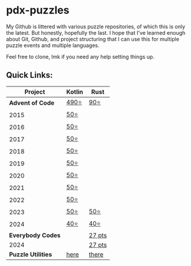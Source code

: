 # pdx-puzzles

My Github is littered with various puzzle repositories, of which this is only the latest. But honestly, hopefully the last. I hope that I've learned enough about Git, Github, and project structuring that I can use this for multiple puzzle events and multiple languages.

Feel free to clone, lmk if you need any help setting things up. 

## Quick Links:

| Project | Kotlin | Rust |
|---------|--------|------|
| **Advent of Code** | [490⭐](https://github.com/nbanman/pdx-puzzles/tree/main/kotlin/advent/src/main/kotlin/org/gristle/pdxpuzzles/advent) | [90⭐](https://github.com/nbanman/pdx-puzzles/tree/main/rust/advent/src/bin) |
| 2015 | [50⭐](https://github.com/nbanman/pdx-puzzles/tree/main/kotlin/advent/src/main/kotlin/org/gristle/pdxpuzzles/advent/y2015) | |
| 2016 | [50⭐](https://github.com/nbanman/pdx-puzzles/tree/main/kotlin/advent/src/main/kotlin/org/gristle/pdxpuzzles/advent/y2016) | |
| 2017 | [50⭐](https://github.com/nbanman/pdx-puzzles/tree/main/kotlin/advent/src/main/kotlin/org/gristle/pdxpuzzles/advent/y2017) | |
| 2018 | [50⭐](https://github.com/nbanman/pdx-puzzles/tree/main/kotlin/advent/src/main/kotlin/org/gristle/pdxpuzzles/advent/y2018) | |
| 2019 | [50⭐](https://github.com/nbanman/pdx-puzzles/tree/main/kotlin/advent/src/main/kotlin/org/gristle/pdxpuzzles/advent/y2019) | |
| 2020 | [50⭐](https://github.com/nbanman/pdx-puzzles/tree/main/kotlin/advent/src/main/kotlin/org/gristle/pdxpuzzles/advent/y2020) | |
| 2021 | [50⭐](https://github.com/nbanman/pdx-puzzles/tree/main/kotlin/advent/src/main/kotlin/org/gristle/pdxpuzzles/advent/y2021) | |
| 2022 | [50⭐](https://github.com/nbanman/pdx-puzzles/tree/main/kotlin/advent/src/main/kotlin/org/gristle/pdxpuzzles/advent/y2022) | |
| 2023 | [50⭐](https://github.com/nbanman/pdx-puzzles/tree/main/kotlin/advent/src/main/kotlin/org/gristle/pdxpuzzles/advent/y2023) | [50⭐](https://github.com/nbanman/pdx-puzzles/tree/main/rust/advent/src/bin/2023) |
| 2024 | [40⭐](https://github.com/nbanman/pdx-puzzles/tree/main/kotlin/advent/src/main/kotlin/org/gristle/pdxpuzzles/advent/y2024) | [40⭐](https://github.com/nbanman/pdx-puzzles/tree/main/rust/advent/src/bin/2024) |
| **Everybody Codes** | | [27 pts](https://github.com/nbanman/pdx-puzzles/tree/main/rust/everybody-codes/src) |
| 2024 |  | [27 pts](https://github.com/nbanman/pdx-puzzles/tree/main/rust/everybody-codes/src/bin/2024) |
| **Puzzle Utilities** | [here](https://github.com/nbanman/pdx-puzzles/tree/main/kotlin/utilities/src/main/kotlin/org/gristle/pdxpuzzles/utilities) | [there](https://github.com/nbanman/pdx-puzzles/tree/main/rust/utilities/src) |
